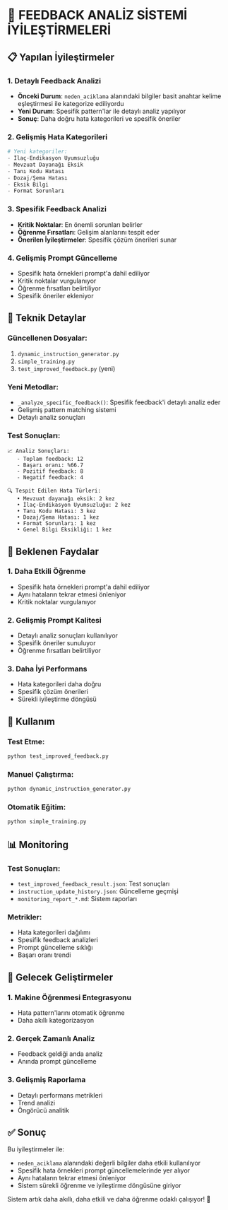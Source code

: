 # 🚀 **FEEDBACK ANALİZ SİSTEMİ İYİLEŞTİRMELERİ**

## 📋 **Yapılan İyileştirmeler**

### **1. Detaylı Feedback Analizi**
- **Önceki Durum**: `neden_aciklama` alanındaki bilgiler basit anahtar kelime eşleştirmesi ile kategorize ediliyordu
- **Yeni Durum**: Spesifik pattern'lar ile detaylı analiz yapılıyor
- **Sonuç**: Daha doğru hata kategorileri ve spesifik öneriler

### **2. Gelişmiş Hata Kategorileri**
```python
# Yeni kategoriler:
- İlaç-Endikasyon Uyumsuzluğu
- Mevzuat Dayanağı Eksik  
- Tanı Kodu Hatası
- Dozaj/Şema Hatası
- Eksik Bilgi
- Format Sorunları
```

### **3. Spesifik Feedback Analizi**
- **Kritik Noktalar**: En önemli sorunları belirler
- **Öğrenme Fırsatları**: Gelişim alanlarını tespit eder
- **Önerilen İyileştirmeler**: Spesifik çözüm önerileri sunar

### **4. Gelişmiş Prompt Güncelleme**
- Spesifik hata örnekleri prompt'a dahil ediliyor
- Kritik noktalar vurgulanıyor
- Öğrenme fırsatları belirtiliyor
- Spesifik öneriler ekleniyor

## 🔧 **Teknik Detaylar**

### **Güncellenen Dosyalar:**
1. `dynamic_instruction_generator.py`
2. `simple_training.py`
3. `test_improved_feedback.py` (yeni)

### **Yeni Metodlar:**
- `_analyze_specific_feedback()`: Spesifik feedback'i detaylı analiz eder
- Gelişmiş pattern matching sistemi
- Detaylı analiz sonuçları

### **Test Sonuçları:**
```
📈 Analiz Sonuçları:
   - Toplam feedback: 12
   - Başarı oranı: %66.7
   - Pozitif feedback: 8
   - Negatif feedback: 4

🔍 Tespit Edilen Hata Türleri:
   • Mevzuat dayanağı eksik: 2 kez
   • İlaç-Endikasyon Uyumsuzluğu: 2 kez
   • Tanı Kodu Hatası: 3 kez
   • Dozaj/Şema Hatası: 1 kez
   • Format Sorunları: 1 kez
   • Genel Bilgi Eksikliği: 1 kez
```

## 🎯 **Beklenen Faydalar**

### **1. Daha Etkili Öğrenme**
- Spesifik hata örnekleri prompt'a dahil ediliyor
- Aynı hataların tekrar etmesi önleniyor
- Kritik noktalar vurgulanıyor

### **2. Gelişmiş Prompt Kalitesi**
- Detaylı analiz sonuçları kullanılıyor
- Spesifik öneriler sunuluyor
- Öğrenme fırsatları belirtiliyor

### **3. Daha İyi Performans**
- Hata kategorileri daha doğru
- Spesifik çözüm önerileri
- Sürekli iyileştirme döngüsü

## 🚀 **Kullanım**

### **Test Etme:**
```bash
python test_improved_feedback.py
```

### **Manuel Çalıştırma:**
```bash
python dynamic_instruction_generator.py
```

### **Otomatik Eğitim:**
```bash
python simple_training.py
```

## 📊 **Monitoring**

### **Test Sonuçları:**
- `test_improved_feedback_result.json`: Test sonuçları
- `instruction_update_history.json`: Güncelleme geçmişi
- `monitoring_report_*.md`: Sistem raporları

### **Metrikler:**
- Hata kategorileri dağılımı
- Spesifik feedback analizleri
- Prompt güncelleme sıklığı
- Başarı oranı trendi

## 🔮 **Gelecek Geliştirmeler**

### **1. Makine Öğrenmesi Entegrasyonu**
- Hata pattern'larını otomatik öğrenme
- Daha akıllı kategorizasyon

### **2. Gerçek Zamanlı Analiz**
- Feedback geldiği anda analiz
- Anında prompt güncelleme

### **3. Gelişmiş Raporlama**
- Detaylı performans metrikleri
- Trend analizi
- Öngörücü analitik

## ✅ **Sonuç**

Bu iyileştirmeler ile:
- `neden_aciklama` alanındaki değerli bilgiler daha etkili kullanılıyor
- Spesifik hata örnekleri prompt güncellemelerinde yer alıyor
- Aynı hataların tekrar etmesi önleniyor
- Sistem sürekli öğrenme ve iyileştirme döngüsüne giriyor

Sistem artık daha akıllı, daha etkili ve daha öğrenme odaklı çalışıyor! 🎉

